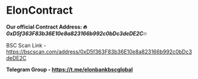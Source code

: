 # ElonContract

**Our official Contract Address: 🔥_0xD5f363F83b36E10e8a823166b992c0bDc3deDE2C_**🔥

BSC Scan Link - https://bscscan.com/address/0xD5f363F83b36E10e8a823166b992c0bDc3deDE2C

**Telegram Group - https://t.me/elonbankbscglobal**
